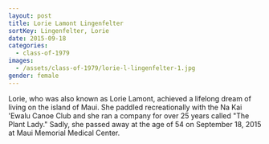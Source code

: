 ```yaml
---
layout: post
title: Lorie Lamont Lingenfelter
sortKey: Lingenfelter, Lorie
date: 2015-09-18
categories:
  - class-of-1979
images:
  - /assets/class-of-1979/lorie-l-lingenfelter-1.jpg
gender: female
---
```

Lorie, who was also known as Lorie Lamont, achieved a lifelong dream of living on the island of Maui.   She paddled recreationally with the Na Kai 'Ewalu Canoe Club and she ran a company for over 25 years called "The Plant Lady."  Sadly, she passed away at the age of 54 on September 18, 2015 at Maui Memorial Medical Center.
